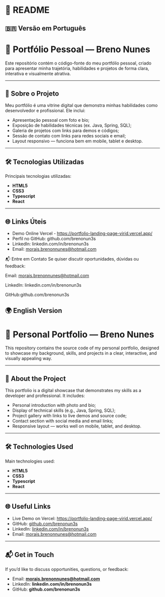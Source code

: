 # 📌 README

## 🇧🇷 Versão em Português

# 🎨 Portfólio Pessoal — Breno Nunes

Este repositório contém o código-fonte do meu portfólio pessoal, criado para apresentar minha trajetória, habilidades e projetos de forma clara, interativa e visualmente atrativa.

---

## 🚀 Sobre o Projeto

Meu portfólio é uma vitrine digital que demonstra minhas habilidades como desenvolvedor e profissional. Ele inclui:

- Apresentação pessoal com foto e bio;
- Exposição de habilidades técnicas (ex. Java, Spring, SQL);
- Galeria de projetos com links para demos e códigos;
- Sessão de contato com links para redes sociais e email;
- Layout responsivo — funciona bem em mobile, tablet e desktop.

---

## 🛠️ Tecnologias Utilizadas

Principais tecnologias utilizadas:

- **HTML5**  
- **CSS3** 
- **Typescript**
- **React**

---

## 🌐 Links Úteis

- Demo Online Vercel - https://portfolio-landing-page-virid.vercel.app/
- Perfil no GitHub: github.com/brenonun3s
- LinkedIn: linkedin.com/in/brenonun3s
- Email: morais.brenonnunes@hotmail.com

📬 Entre em Contato
Se quiser discutir oportunidades, dúvidas ou feedback:

Email: morais.brenonnunes@hotmail.com

LinkedIn: linkedin.com/in/brenonun3s

GitHub:github.com/brenonun3s

## 🌍 English Version

# 🎨 Personal Portfolio — Breno Nunes

This repository contains the source code of my personal portfolio, designed to showcase my background, skills, and projects in a clear, interactive, and visually appealing way.

---

## 🚀 About the Project

This portfolio is a digital showcase that demonstrates my skills as a developer and professional. It includes:

- Personal introduction with photo and bio;
- Display of technical skills (e.g., Java, Spring, SQL);
- Project gallery with links to live demos and source code;
- Contact section with social media and email links;
- Responsive layout — works well on mobile, tablet, and desktop.

---

## 🛠️ Technologies Used

Main technologies used:

- **HTML5**  
- **CSS3** 
- **Typescript**
- **React**

---

## 🌐 Useful Links

- Live Demo on Vercel: https://portfolio-landing-page-virid.vercel.app/  
- GitHub: [github.com/brenonun3s](https://github.com/brenonun3s)  
- LinkedIn: [linkedin.com/in/brenonun3s](https://linkedin.com/in/brenonun3s)  
- Email: morais.brenonnunes@hotmail.com

---

## 📬 Get in Touch

If you’d like to discuss opportunities, questions, or feedback:

- Email: **morais.brenonnunes@hotmail.com**  
- LinkedIn: **linkedin.com/in/brenonun3s**  
- GitHub: **github.com/brenonun3s**
